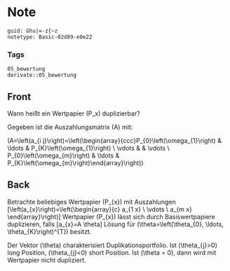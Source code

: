 # Note
```
guid: Ghu|=-z{~z
notetype: Basic-02d89-e0e22
```

### Tags
```
05_bewertung
derivate::05_bewertung
```

## Front
Wann heißt ein Wertpapier \(P_x\) duplizierbar?

Gegeben ist die Auszahlungsmatrix \(A\) mit:

\(A=\left(a_{i j}\right)=\left(\begin{array}{ccc}P_{0}\left(\omega_{1}\right) & \ldots & P_{K}\left(\omega_{1}\right) \\ \vdots & & \vdots \\ P_{0}\left(\omega_{m}\right) & \ldots & P_{K}\left(\omega_{m}\right)\end{array}\right)\)

## Back
Betrachte beliebiges Wertpapier \(P_{x}\) mit Auszahlungen
\[\left(a_{x}\right)=\left(\begin{array}{c}
a_{1 x} \\
\vdots \\
a_{m x}
\end{array}\right)\]
Wertpapier \(P_{x}\) lässt sich durch Basiswertpapiere duplizieren, falls
\[a_{x}=A \theta\]
Lösung für \(\theta=\left(\theta_{0}, \ldots, \theta_{K}\right)^{T}\) besitzt.

Der Vektor \(\theta\) charakterisiert Duplikationsportfolio. Ist \(\theta_{j}>0\) long Position, \(\theta_{j}<0\) short Position. Ist \(\theta = 0\), dann wird mit Wertpapier nicht dupliziert.

